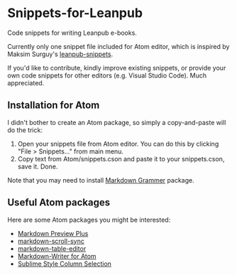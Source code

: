 # Snippets-for-Leanpub
Code snippets for writing Leanpub e-books.

Currently only one snippet file included for Atom editor, which is inspired by Maksim Surguy's [leanpub-snippets](https://github.com/msurguy/leanpub-snippets).

If you'd like to contribute, kindly improve existing snippets, or provide your own code snippets for other editors (e.g. Visual Studio Code). Much appreciated.

## Installation for Atom

I didn't bother to create an Atom package, so simply a copy-and-paste will do the trick:

1. Open your snippets file from Atom editor. You can do this by clicking "File > Snippets..." from main menu.
2. Copy text from Atom/snippets.cson and paste it to your snippets.cson, save it. Done.

Note that you may need to install [Markdown Grammer](https://atom.io/packages/language-markdown) package.

## Useful Atom packages

Here are some Atom packages you might be interested:

 * [Markdown Preview Plus](https://atom.io/packages/markdown-preview-plus)
 * [markdown-scroll-sync](https://atom.io/packages/markdown-scroll-sync)
 * [markdown-table-editor](https://atom.io/packages/markdown-table-editor)
 * [Markdown-Writer for Atom](https://atom.io/packages/markdown-writer)
 * [Sublime Style Column Selection](https://atom.io/packages/Sublime-Style-Column-Selection)
